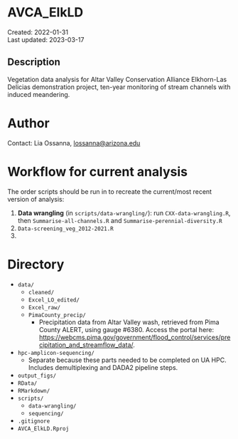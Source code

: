 # AVCA_ElkLD
Created: 2022-01-31  
Last updated: 2023-03-17  
  
## Description  
  Vegetation data analysis for Altar Valley Conservation Alliance Elkhorn-Las Delicias demonstration project, ten-year monitoring of stream channels with induced meandering. 
  
# Author
Contact: Lia Ossanna, lossanna@arizona.edu

# Workflow for current analysis
The order scripts should be run in to recreate the current/most recent version of analysis:
1. **Data wrangling** (in `scripts/data-wrangling/`): run `CXX-data-wrangling.R`, then `Summarise-all-channels.R` and `Summarise-perennial-diversity.R`
2. `Data-screening_veg_2012-2021.R`
3. 

# Directory
- `data/`
    - `cleaned/`
    - `Excel_LO_edited/`
    - `Excel_raw/`
    - `PimaCounty_precip/`
        - Precipitation data from Altar Valley wash, retrieved from Pima County ALERT, using gauge #6380. Access the portal here: https://webcms.pima.gov/government/flood_control/services/precipitation_and_streamflow_data/.
- `hpc-amplicon-sequencing/`
    - Separate because these parts needed to be completed on UA HPC. Includes demultiplexing and DADA2 pipeline steps.
- `output_figs/`
- `RData/`
- `RMarkdown/`
- `scripts/`
    - `data-wrangling/`
    - `sequencing/`
- `.gitignore`
- `AVCA_ElkLD.Rproj`